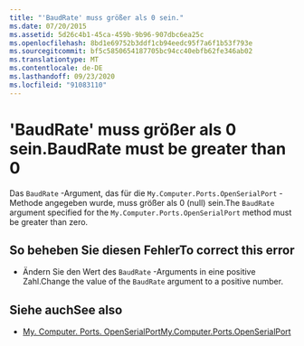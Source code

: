 ```yaml
---
title: "'BaudRate' muss größer als 0 sein."
ms.date: 07/20/2015
ms.assetid: 5d26c4b1-45ca-459b-9b96-907dbc6ea25c
ms.openlocfilehash: 8bd1e69752b3ddf1cb94eedc95f7a6f1b53f793e
ms.sourcegitcommit: bf5c5850654187705bc94cc40ebfb62fe346ab02
ms.translationtype: MT
ms.contentlocale: de-DE
ms.lasthandoff: 09/23/2020
ms.locfileid: "91083110"
---
```

# <a name="baudrate-must-be-greater-than-0"></a><span data-ttu-id="db68e-102">'BaudRate' muss größer als 0 sein.</span><span class="sxs-lookup"><span data-stu-id="db68e-102">BaudRate must be greater than 0</span></span>

<span data-ttu-id="db68e-103">Das `BaudRate` -Argument, das für die `My.Computer.Ports.OpenSerialPort` -Methode angegeben wurde, muss größer als 0 (null) sein.</span><span class="sxs-lookup"><span data-stu-id="db68e-103">The `BaudRate` argument specified for the `My.Computer.Ports.OpenSerialPort` method must be greater than zero.</span></span>  
  
## <a name="to-correct-this-error"></a><span data-ttu-id="db68e-104">So beheben Sie diesen Fehler</span><span class="sxs-lookup"><span data-stu-id="db68e-104">To correct this error</span></span>  
  
- <span data-ttu-id="db68e-105">Ändern Sie den Wert des `BaudRate` -Arguments in eine positive Zahl.</span><span class="sxs-lookup"><span data-stu-id="db68e-105">Change the value of the `BaudRate` argument to a positive number.</span></span>  
  
## <a name="see-also"></a><span data-ttu-id="db68e-106">Siehe auch</span><span class="sxs-lookup"><span data-stu-id="db68e-106">See also</span></span>

- [<span data-ttu-id="db68e-107">My. Computer. Ports. OpenSerialPort</span><span class="sxs-lookup"><span data-stu-id="db68e-107">My.Computer.Ports.OpenSerialPort</span></span>](xref:Microsoft.VisualBasic.Devices.Ports.OpenSerialPort%2A)
